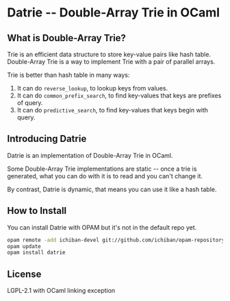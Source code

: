 Datrie -- Double-Array Trie in OCaml
====================================

What is Double-Array Trie?
--------------------------

Trie is an efficient data structure to store key-value pairs like hash table.
Double-Array Trie is a way to implement Trie with a pair of parallel arrays.

Trie is better than hash table in many ways:
1. It can do `reverse_lookup`, to lookup keys from values.
1. It can do `common_prefix_search`, to find key-values that keys are prefixes of query.
1. It can do `predictive_search`, to find key-values that keys begin with query.

Introducing Datrie
------------------

Datrie is an implementation of Double-Array Trie in OCaml.

Some Double-Array Trie implementations are static -- once a trie is generated,
what you can do with it is to read and you can't change it.

By contrast, Datrie is dynamic, that means you can use it like a hash table.

How to Install
--------------

You can install Datrie with OPAM but it's not in the default repo yet.

```bash
opam remote -add ichiban-devel git://github.com/ichiban/opam-repository
opam update
opam install datrie
```

License
-------

LGPL-2.1 with OCaml linking exception
